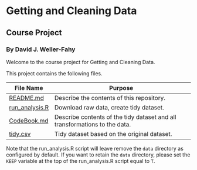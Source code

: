 # Getting and Cleaning Data

## Course Project

### By David J. Weller-Fahy

Welcome to the course project for Getting and Cleaning Data.

This project contains the following files.

| File Name                        | Purpose                                                                    |
| ---------                        | -------                                                                    |
| [README.md](README.md)           | Describe the contents of this repository.                                  |
| [run_analysis.R](run_analysis.R) | Download raw data, create tidy dataset.                                    |
| [CodeBook.md](CodeBook.md)       | Describe contents of the tidy dataset and all transformations to the data. |
| [tidy.csv](tidy.csv)             | Tidy dataset based on the original dataset.                                |

Note that the run_analysis.R script will leave remove the `data` directory as configured by default.  If you want to retain the `data` directory, please set the `KEEP` variable at the top of the run_analysis.R script equal to `T`.

